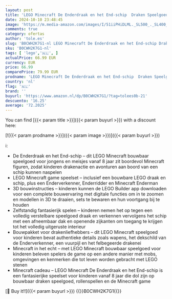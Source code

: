 ```yaml
---
layout: post
title: 'LEGO Minecraft De Enderdraak en het End-schip  Draken Speelgoed voor Kinderen  Bouwpakket met Game Thema  Rollenspel Cadeau voor Jongens en Meisjes vanaf 8 jaar 21264'
date: 2024-10-10 23:48:45
image: 'https://m.media-amazon.com/images/I/51iiPHiDLML._SL500_._SL400_.jpg'
comments: true
category: ofertas
author: 'tole.es'
slug: 'B0CWH2K7G1-nl LEGO Minecraft De Enderdraak en het End-schip Draken...'
sku: 'B0CWH2K7G1-nl'
tags: [ 'lego','🇳🇱', ]
actualPrice: 66.99 EUR
currency: EUR
price: 66.99
comparePrice: 79.99 EUR
prodname: 'LEGO Minecraft De Enderdraak en het End-schip  Draken Speelgoed voor Kinderen  Bouwpakket met Game Thema  Rollenspel Cadeau voor Jongens en Meisjes vanaf 8 jaar 21264'
country: 'nl'
flag: '🇳🇱'
brand: ''
buyurl: 'https://www.amazon.nl/dp/B0CWH2K7G1/?tag=tolees0b-21'
descuento: '16.25'
average: '72.2025'
---
```


You can find [{{< param title >}}]({{< param buyurl >}}) with a discount here:

[![{{< param prodname >}}]({{< param image >}})]({{< param buyurl >}})

ℹ️:

- De Enderdraak en het End-schip – dit LEGO Minecraft bouwbaar speelgoed voor jongens en meisjes vanaf 8 jaar zit boordevol Minecraft figuren, zodat kinderen drakenactie en avonturen aan boord van een schip kunnen naspelen
- LEGO Minecraft game speelset – inclusief een bouwbare LEGO draak en schip, plus een Enderverkenner, Enderridder en Minecraft Enderman
- 3D bouwinstructies – kinderen kunnen de LEGO Builder app downloaden voor een complete bouwervaring met digitale functies om in te zoomen en modellen in 3D te draaien, sets te bewaren en hun voortgang bij te houden
- Zelfstandig fantasierijk spelen – kinderen nemen het op tegen een volledig verstelbare speelgoed draak en verkennen vervolgens het schip met een afneembaar dak en openende zijkanten om toegang te krijgen tot het volledig uitgeruste interieur
- Bouwpakket voor drakenliefhebbers – dit LEGO Minecraft speelgoed voor kinderen bevat authentieke details zoals wapens, het dekschild van de Enderverkenner, een vuurpijl en het felbegeerde drakenei
- Minecraft in het echt – met LEGO Minecraft bouwbaar speelgoed voor kinderen beleven spelers de game op een andere manier met mobs, omgevingen en kenmerken die tot leven worden gebracht met LEGO stenen
- Minecraft cadeau – LEGO Minecraft De Enderdraak en het End-schip is een fantasierijke speelset voor kinderen vanaf 8 jaar die dol zijn op bouwbaar draken speelgoed, rollenspellen en de Minecraft game

[🛒 Buy it!!]({{< param buyurl >}})
{{<world>}}B0CWH2K7G1{{</world>}}
